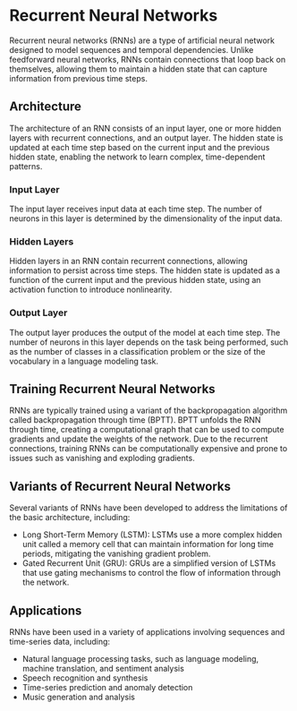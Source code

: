 # Recurrent Neural Networks

Recurrent neural networks (RNNs) are a type of artificial neural network designed to model sequences and temporal dependencies. Unlike feedforward neural networks, RNNs contain connections that loop back on themselves, allowing them to maintain a hidden state that can capture information from previous time steps.

## Architecture

The architecture of an RNN consists of an input layer, one or more hidden layers with recurrent connections, and an output layer. The hidden state is updated at each time step based on the current input and the previous hidden state, enabling the network to learn complex, time-dependent patterns.

### Input Layer

The input layer receives input data at each time step. The number of neurons in this layer is determined by the dimensionality of the input data.

### Hidden Layers

Hidden layers in an RNN contain recurrent connections, allowing information to persist across time steps. The hidden state is updated as a function of the current input and the previous hidden state, using an activation function to introduce nonlinearity.

### Output Layer

The output layer produces the output of the model at each time step. The number of neurons in this layer depends on the task being performed, such as the number of classes in a classification problem or the size of the vocabulary in a language modeling task.

## Training Recurrent Neural Networks

RNNs are typically trained using a variant of the backpropagation algorithm called backpropagation through time (BPTT). BPTT unfolds the RNN through time, creating a computational graph that can be used to compute gradients and update the weights of the network. Due to the recurrent connections, training RNNs can be computationally expensive and prone to issues such as vanishing and exploding gradients.

## Variants of Recurrent Neural Networks

Several variants of RNNs have been developed to address the limitations of the basic architecture, including:

- Long Short-Term Memory (LSTM): LSTMs use a more complex hidden unit called a memory cell that can maintain information for long time periods, mitigating the vanishing gradient problem.
- Gated Recurrent Unit (GRU): GRUs are a simplified version of LSTMs that use gating mechanisms to control the flow of information through the network.

## Applications

RNNs have been used in a variety of applications involving sequences and time-series data, including:

- Natural language processing tasks, such as language modeling, machine translation, and sentiment analysis
- Speech recognition and synthesis
- Time-series prediction and anomaly detection
- Music generation and analysis
